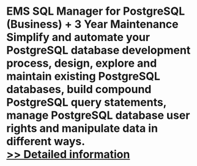 # EMS SQL Manager for PostgreSQL (Business) + 3 Year Maintenance<br />Simplify and automate your PostgreSQL database development process, design, explore and maintain existing PostgreSQL databases, build compound PostgreSQL query statements, manage PostgreSQL database user rights and manipulate data in different ways.<br />[>> Detailed information](https://secure.shareit.com/shareit/product.html?productid=300067910&affiliateid=200057808)